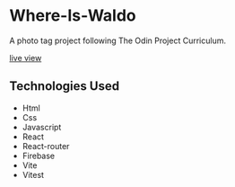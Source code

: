 # Where-Is-Waldo
A photo tag project following The Odin Project Curriculum.

[live view](https://where-s-waldo-68512.web.app/)

## Technologies Used
* Html
* Css
* Javascript
* React
* React-router
* Firebase
* Vite
* Vitest
